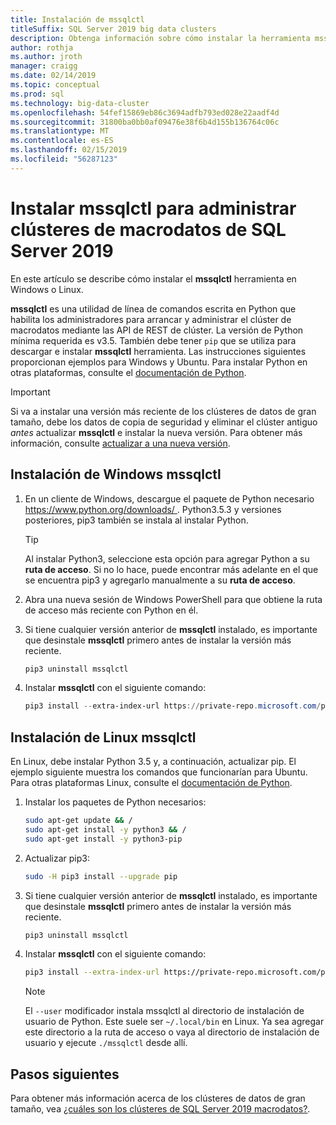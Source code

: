 ```yaml
---
title: Instalación de mssqlctl
titleSuffix: SQL Server 2019 big data clusters
description: Obtenga información sobre cómo instalar la herramienta mssqlctl para instalar y administrar clústeres de macrodatos de 2019 de SQL Server (versión preliminar).
author: rothja
ms.author: jroth
manager: craigg
ms.date: 02/14/2019
ms.topic: conceptual
ms.prod: sql
ms.technology: big-data-cluster
ms.openlocfilehash: 54fef15869eb86c3694adfb793ed028e22aadf4d
ms.sourcegitcommit: 31800ba0bb0af09476e38f6b4d155b136764c06c
ms.translationtype: MT
ms.contentlocale: es-ES
ms.lasthandoff: 02/15/2019
ms.locfileid: "56287123"
---
```

# <a name="install-mssqlctl-to-manage-sql-server-2019-big-data-clusters"></a>Instalar mssqlctl para administrar clústeres de macrodatos de SQL Server 2019

En este artículo se describe cómo instalar el **mssqlctl** herramienta en Windows o Linux.

**mssqlctl** es una utilidad de línea de comandos escrita en Python que habilita los administradores para arrancar y administrar el clúster de macrodatos mediante las API de REST de clúster. La versión de Python mínima requerida es v3.5. También debe tener `pip` que se utiliza para descargar e instalar **mssqlctl** herramienta. Las instrucciones siguientes proporcionan ejemplos para Windows y Ubuntu. Para instalar Python en otras plataformas, consulte el [documentación de Python](https://wiki.python.org/moin/BeginnersGuide/Download).

> [!IMPORTANT]
> Si va a instalar una versión más reciente de los clústeres de datos de gran tamaño, debe los datos de copia de seguridad y eliminar el clúster antiguo *antes* actualizar **mssqlctl** e instalar la nueva versión. Para obtener más información, consulte [actualizar a una nueva versión](deployment-guidance.md#upgrade).

## <a id="windows"></a> Instalación de Windows mssqlctl

1. En un cliente de Windows, descargue el paquete de Python necesario [ https://www.python.org/downloads/ ](https://www.python.org/downloads/). Python3.5.3 y versiones posteriores, pip3 también se instala al instalar Python. 

   > [!TIP] 
   > Al instalar Python3, seleccione esta opción para agregar Python a su **ruta de acceso**. Si no lo hace, puede encontrar más adelante en el que se encuentra pip3 y agregarlo manualmente a su **ruta de acceso**.

1. Abra una nueva sesión de Windows PowerShell para que obtiene la ruta de acceso más reciente con Python en él.

1. Si tiene cualquier versión anterior de **mssqlctl** instalado, es importante que desinstale **mssqlctl** primero antes de instalar la versión más reciente.

   ```powershell
   pip3 uninstall mssqlctl
   ```

1. Instalar **mssqlctl** con el siguiente comando:

   ```powershell
   pip3 install --extra-index-url https://private-repo.microsoft.com/python/ctp-2.2 mssqlctl
   ```

## <a id="linux"></a> Instalación de Linux mssqlctl

En Linux, debe instalar Python 3.5 y, a continuación, actualizar pip. El ejemplo siguiente muestra los comandos que funcionarían para Ubuntu. Para otras plataformas Linux, consulte el [documentación de Python](https://wiki.python.org/moin/BeginnersGuide/Download).

1. Instalar los paquetes de Python necesarios:

   ```bash
   sudo apt-get update && /
   sudo apt-get install -y python3 && /
   sudo apt-get install -y python3-pip
   ```

1. Actualizar pip3:

   ```bash
   sudo -H pip3 install --upgrade pip
   ```

1. Si tiene cualquier versión anterior de **mssqlctl** instalado, es importante que desinstale **mssqlctl** primero antes de instalar la versión más reciente.

   ```bash
   pip3 uninstall mssqlctl
   ```

1. Instalar **mssqlctl** con el siguiente comando:

   ```bash
   pip3 install --extra-index-url https://private-repo.microsoft.com/python/ctp-2.2 mssqlctl --user
   ```

   > [!NOTE]
   > El `--user` modificador instala mssqlctl al directorio de instalación de usuario de Python. Este suele ser `~/.local/bin` en Linux. Ya sea agregar este directorio a la ruta de acceso o vaya al directorio de instalación de usuario y ejecute `./mssqlctl` desde allí.

## <a name="next-steps"></a>Pasos siguientes

Para obtener más información acerca de los clústeres de datos de gran tamaño, vea [¿cuáles son los clústeres de SQL Server 2019 macrodatos?](big-data-cluster-overview.md).
